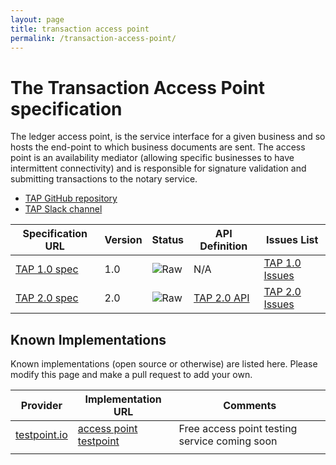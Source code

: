```yaml
---
layout: page
title: transaction access point
permalink: /transaction-access-point/
---
```


# The Transaction Access Point specification

The ledger access point, is the service interface for a given business and so hosts the end-point to which business documents are sent. The access point is an availability mediator (allowing specific businesses to have intermittent connectivity) and is responsible for signature validation and submitting transactions to the notary service.

* [TAP GitHub repository](https://github.com/ausdigital/ausdigital-tap)
* [TAP Slack channel](https://ausdigital.slack.com/messages/spec-tap/)

| Specification URL | Version | Status | API Definition | Issues List |
| ----------------- | ------  | ------ | -------------- |  ---------- |
| [TAP 1.0 spec](http://ausdigital-tap-v1.readthedocs.io/) | 1.0 | ![Raw](http://rfc.unprotocols.org/spec:2/COSS/raw.svg)  | N/A |  [TAP 1.0 Issues](https://github.com/ausdigital/ausdigital-tap-v1/issues)  |
| [TAP 2.0 spec](http://ausdigital-tap.readthedocs.io/) | 2.0 | ![Raw](http://rfc.unprotocols.org/spec:2/COSS/raw.svg)  | [TAP 2.0 API](https://swaggerhub.com/api/ausdigital/ausdigital-tap/2.0) |  [TAP 2.0 Issues](https://github.com/ausdigital/ausdigital-tap/issues)  |

## Known Implementations

Known implementations (open source or otherwise) are listed here.  Please modify this page and make a pull request to add your own.

|Provider|Implementation URL|Comments|
|--------|------------------|--------|
|[testpoint.io](http://testpoint.io/) | [access point testpoint](http://testpoint.io/tap)| Free access point testing service coming soon|
|  |  |  |
